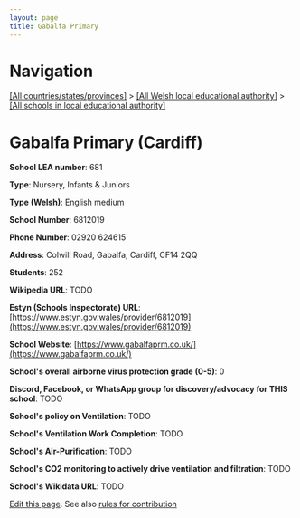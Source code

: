 ```yaml
---
layout: page
title: Gabalfa Primary
---
```

# Navigation

[[All countries/states/provinces]](../../..) > [[All Welsh local educational authority]](../..) > [[All schools in local educational authority]](..)

# Gabalfa Primary (Cardiff)

**School LEA number**: 681

**Type**: Nursery, Infants & Juniors

**Type (Welsh)**: English medium

**School Number**: 6812019

**Phone Number**: 02920 624615

**Address**: Colwill Road, Gabalfa, Cardiff, CF14 2QQ

**Students**: 252

**Wikipedia URL**: TODO

**Estyn (Schools Inspectorate) URL**: [https://www.estyn.gov.wales/provider/6812019](https://www.estyn.gov.wales/provider/6812019)

**School Website**: [https://www.gabalfaprm.co.uk/](https://www.gabalfaprm.co.uk/)

**School's overall airborne virus protection grade (0-5)**: 0

**Discord, Facebook, or WhatsApp group for discovery/advocacy for THIS school**: TODO

**School's policy on Ventilation**: TODO

**School's Ventilation Work Completion**: TODO

**School's Air-Purification**: TODO

**School's CO2 monitoring to actively drive ventilation and filtration**: TODO

**School's Wikidata URL**: TODO




[Edit this page](https://github.com/VentilationProject/Wales/edit/prif/./Cardiff/Gabalfa_Primary.md). See also [rules for contribution](../../../contribution-rules/)